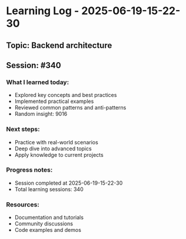 # Learning Log - 2025-06-19-15-22-30

## Topic: Backend architecture
## Session: #340

### What I learned today:
- Explored key concepts and best practices
- Implemented practical examples  
- Reviewed common patterns and anti-patterns
- Random insight: 9016

### Next steps:
- Practice with real-world scenarios
- Deep dive into advanced topics
- Apply knowledge to current projects

### Progress notes:
- Session completed at 2025-06-19-15-22-30
- Total learning sessions: 340

### Resources:
- Documentation and tutorials
- Community discussions
- Code examples and demos
